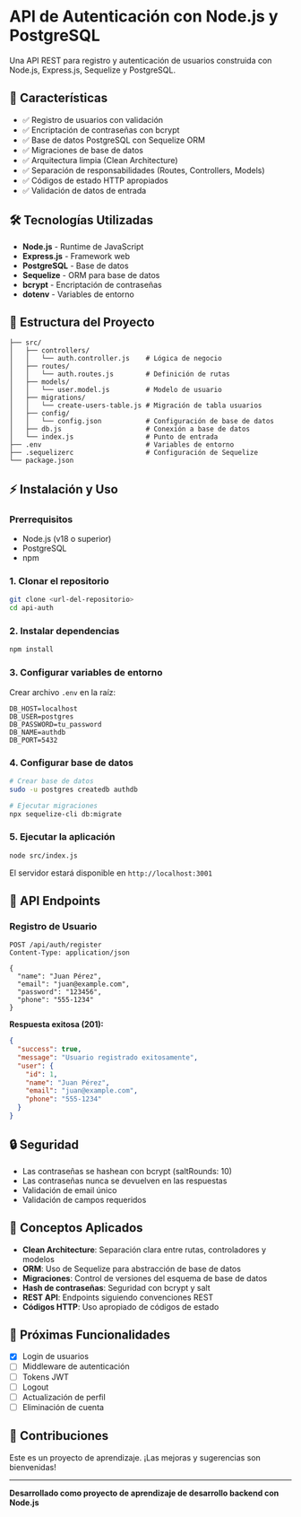 # API de Autenticación con Node.js y PostgreSQL

Una API REST para registro y autenticación de usuarios construida con Node.js, Express.js, Sequelize y PostgreSQL.

## 🚀 Características

- ✅ Registro de usuarios con validación
- ✅ Encriptación de contraseñas con bcrypt
- ✅ Base de datos PostgreSQL con Sequelize ORM
- ✅ Migraciones de base de datos
- ✅ Arquitectura limpia (Clean Architecture)
- ✅ Separación de responsabilidades (Routes, Controllers, Models)
- ✅ Códigos de estado HTTP apropiados
- ✅ Validación de datos de entrada

## 🛠️ Tecnologías Utilizadas

- **Node.js** - Runtime de JavaScript
- **Express.js** - Framework web
- **PostgreSQL** - Base de datos
- **Sequelize** - ORM para base de datos
- **bcrypt** - Encriptación de contraseñas
- **dotenv** - Variables de entorno

## 📁 Estructura del Proyecto

```
├── src/
│   ├── controllers/
│   │   └── auth.controller.js    # Lógica de negocio
│   ├── routes/
│   │   └── auth.routes.js        # Definición de rutas
│   ├── models/
│   │   └── user.model.js         # Modelo de usuario
│   ├── migrations/
│   │   └── create-users-table.js # Migración de tabla usuarios
│   ├── config/
│   │   └── config.json           # Configuración de base de datos
│   ├── db.js                     # Conexión a base de datos
│   └── index.js                  # Punto de entrada
├── .env                          # Variables de entorno
├── .sequelizerc                  # Configuración de Sequelize
└── package.json
```

## ⚡ Instalación y Uso

### Prerrequisitos

- Node.js (v18 o superior)
- PostgreSQL
- npm

### 1. Clonar el repositorio

```bash
git clone <url-del-repositorio>
cd api-auth
```

### 2. Instalar dependencias

```bash
npm install
```

### 3. Configurar variables de entorno

Crear archivo `.env` en la raíz:

```env
DB_HOST=localhost
DB_USER=postgres
DB_PASSWORD=tu_password
DB_NAME=authdb
DB_PORT=5432
```

### 4. Configurar base de datos

```bash
# Crear base de datos
sudo -u postgres createdb authdb

# Ejecutar migraciones
npx sequelize-cli db:migrate
```

### 5. Ejecutar la aplicación

```bash
node src/index.js
```

El servidor estará disponible en `http://localhost:3001`

## 📡 API Endpoints

### Registro de Usuario

```http
POST /api/auth/register
Content-Type: application/json

{
  "name": "Juan Pérez",
  "email": "juan@example.com",
  "password": "123456",
  "phone": "555-1234"
}
```

**Respuesta exitosa (201):**

```json
{
  "success": true,
  "message": "Usuario registrado exitosamente",
  "user": {
    "id": 1,
    "name": "Juan Pérez",
    "email": "juan@example.com",
    "phone": "555-1234"
  }
}
```

## 🔒 Seguridad

- Las contraseñas se hashean con bcrypt (saltRounds: 10)
- Las contraseñas nunca se devuelven en las respuestas
- Validación de email único
- Validación de campos requeridos

## 🧠 Conceptos Aplicados

- **Clean Architecture**: Separación clara entre rutas, controladores y modelos
- **ORM**: Uso de Sequelize para abstracción de base de datos
- **Migraciones**: Control de versiones del esquema de base de datos
- **Hash de contraseñas**: Seguridad con bcrypt y salt
- **REST API**: Endpoints siguiendo convenciones REST
- **Códigos HTTP**: Uso apropiado de códigos de estado

## 📝 Próximas Funcionalidades

- [x] Login de usuarios
- [ ] Middleware de autenticación
- [ ] Tokens JWT
- [ ] Logout
- [ ] Actualización de perfil
- [ ] Eliminación de cuenta

## 🤝 Contribuciones

Este es un proyecto de aprendizaje. ¡Las mejoras y sugerencias son bienvenidas!

---

**Desarrollado como proyecto de aprendizaje de desarrollo backend con Node.js**
